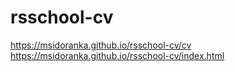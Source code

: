 # rsschool-cv

https://msidoranka.github.io/rsschool-cv/cv
https://msidoranka.github.io/rsschool-cv/index.html
